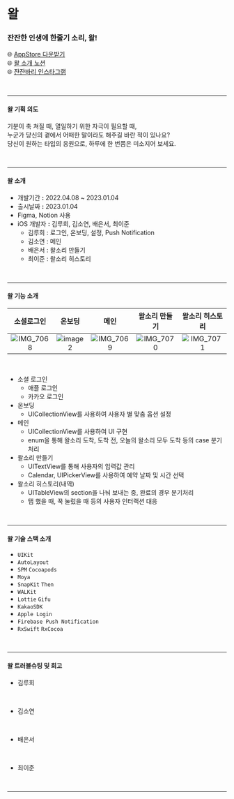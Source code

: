 # 왈
### 잔잔한 인생에 한줄기 소리, 왈!
🌐  [AppStore 다운받기](~~~)  </br>
🌐  [왈 소개 노션](https://www.notion.so/WAL-cde83326689247dfabaf712245f359fe) </br>
🌐  [쟌쟌바리 인스타그램](https://www.instagram.com/zanzanbari_world/) </br>

<br>
<hr>

#### 왈 기획 의도 
기분이 축 쳐질 때, 열일하기 위한 자극이 필요할 때, </br>
누군가 당신의 곁에서 어떠한 말이라도 해주길 바란 적이 있나요? </br>
당신이 원하는 타입의 응원으로, 하루에 한 번쯤은 미소지어 보세요. </br>

<br>
<hr>

#### 왈 소개

- 개발기간 **:** 2022.04.08 ~ 2023.01.04
- 출시날짜 **:** 2023.01.04
- Figma, Notion 사용
- iOS 개발자 **:** 김루희, 김소연, 배은서, 최이준 
  - 김루희 : 로그인, 온보딩, 설정, Push Notification
  - 김소연 : 메인 
  - 배은서 : 왈소리 만들기
  - 최이준 : 왈소리 히스토리 

<br>
<hr>


#### 왈 기능 소개

|소셜로그인|온보딩|메인|왈소리 만들기|왈소리 히스토리|
|:-:|:-:|:-:|:-:|:-:|
|![IMG_7068](https://user-images.githubusercontent.com/59593430/209605046-d5be7125-9573-4815-90b7-f730767306c7.PNG)|![image 2](https://user-images.githubusercontent.com/59593430/209605499-4982a0a8-c3c0-4e38-b2b2-c8f3677c2fdb.png)|![IMG_7069](https://user-images.githubusercontent.com/59593430/209605075-9afda557-431a-4cb8-914b-50046599a1c2.PNG)|![IMG_7070](https://user-images.githubusercontent.com/59593430/209605087-469e8bf5-ec06-436c-a475-cc386d4b8fea.PNG)|![IMG_7071](https://user-images.githubusercontent.com/59593430/209605095-cc6e358f-bc05-4abe-bf0a-98f79398b761.PNG)|

<br>

- 소셜 로그인
  - 애플 로그인
  - 카카오 로그인
- 온보딩
  - UICollectionView를 사용하여 사용자 별 맞춤 옵션 설정 
- 메인
  - UICollectionView를 사용하여 UI 구현
  - enum을 통해 왈소리 도착, 도착 전, 오늘의 왈소리 모두 도착 등의 case 분기처리 
- 왈소리 만들기
  - UITextView를 통해 사용자의 입력값 관리
  - Calendar, UIPickerView를 사용하여 예약 날짜 및 시간 선택 
- 왈소리 히스토리(내역) 
  - UITableView의 section을 나눠 보내는 중, 완료의 경우 분기처리 
  - 탭 했을 때, 꾹 눌렀을 때 등의 사용자 인터랙션 대응 

<br>
<hr>

#### 왈 기술 스택 소개
- `UIKit` 
- `AutoLayout`
- `SPM` `Cocoapods`
- `Moya`
- `SnapKit` `Then`
- `WALKit`
- `Lottie` `Gifu`
- `KakaoSDK` 
- `Apple Login`
- `Firebase Push Notification`
- `RxSwift` `RxCocoa`

<br>
<hr>

#### 왈 트러블슈팅 및 회고 
- 김루희

</br>

- 김소연

</br>

- 배은서

</br>

- 최이준 
  
<br>
<hr>
